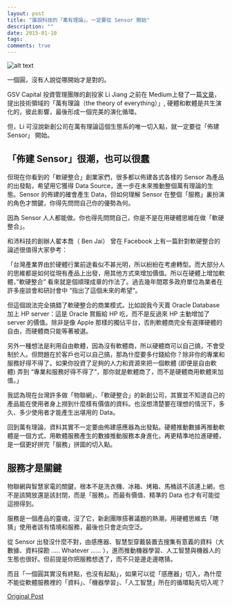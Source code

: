 ```yaml
---
layout: post
title: "誰說科技的「萬有理論」，一定要從 Sensor 開始"
description: ""
date: 2015-01-10
tags: 
comments: true
---
```


![alt text](https://i.imgur.com/p1aIdy1.jpg "Logo Title Text 1")


一個圓，沒有人說從哪開始才是對的。

GSV Capital 投資管理團隊的創投家 Li Jiang 之前在 Medium上發了一篇[文章](https://medium.com/global-silicon-valley/the-theory-of-everything-in-technology-c9275f0faf5d)，提出技術領域的「萬有理論（the theory of everything）」, 硬體和軟體是共生演化的，彼此影響，最後形成一個完美的演化循環。

但，Li 可沒說新創公司在萬有理論這個生態系的唯一切入點，就一定要從「佈建 Sensor」 開始。

## 「佈建 Sensor」很潮，也可以很蠢

但現在你看到的「軟硬整合」創業家們，很多都以佈建各式各樣的 Sensor 為產品的出發點，希望用它獲得 Data Source，進一步在未來推動整個萬有理論的生態。Sensor 的佈建的確會產生 Data，但如何理解 Sensor 在整個「服務」裏扮演的角色才關鍵，你得先問問自己你的優勢為何。

因為 Sensor 人人都能做。你也得先問問自己，你是不是在用硬體思維在做「軟硬整合」。

和沛科技的創辦人翟本喬（ Ben Jai） 曾在 Facebook 上有一篇針對軟硬整合的論述很值得大家參考：

「台灣產業界由於硬體行業前途看似不甚光明，所以紛紛在考慮轉型。而大部分人的思維都是如何從現有產品上出發，用其他方式來增加價值。所以在硬體上增加軟體，”軟硬整合” 看來就是個順理成章的作法了。過去幾年間眾多政府單位為業者在許多座談會和研討會中 “指出了這個未來的希望”。

但這個說法完全搞錯了軟硬整合的商業模式。比如說我今天賣 Oracle Database 加上 HP server：這是 Oracle 賞飯給 HP 吃，而不是反過來 HP 主動增加了 server 的價值。除非是像 Apple 那樣的獨佔平台，否則軟體商完全有選擇硬體的自由，而硬體商只能等著被選。

另外一種想法是利用自由軟體，因為沒有軟體商，所以硬體商可以自己搞，不會受制於人。但問題在於客戶也可以自己搞，那為什麼要多付錢給你？除非你的專業和服務好得不得了。如果你投資了足夠的人力和資源來把一個軟體 (即便是自由軟體) 弄到 “專業和服務好得不得了”，那你就是軟體商了，而不是硬體商用軟體來加值。」

我認為現在台灣許多做「物聯網」、「軟硬整合」的新創公司，其實並不知道自己的產品能在使用者身上撈到什麼樣有價值的資料。也沒想清楚要在理想的情況下，多久、多少使用者才能產生出堪用的 Data。

回到萬有理論，資料其實不一定要由佈建感應器為出發點。硬體推動數據再推動軟體是一個方式，用軟體服務產生的數據推動服務本身進化，再更精準地拉進硬體，是一個更好拼完「服務」拼圖的切入點。

## 服務才是關鍵

物聯網與智慧家電的關鍵，根本不是洗衣機、冰箱、烤箱、馬桶該不該連上網，也不是該開放還是該封閉，而是「服務」。而最有價值、精準的 Data 也才有可能從這撈得到。

服務是一個產品的靈魂，沒了它，新創團隊搭著議題的熱潮，用硬體思維去「瞎猜」使用者該有情境和服務，最後也只會走向空泛。

從 Sensor 出發沒什麼不對，由感應器、智慧型穿戴裝置去搜集有意義的資料（大數據、資料探勘 ….. Whatever …… ），進而推動機器學習、人工智慧與機器人的生態也很好。但前提是你把服務想透了，而不只是邊走邊瞎猜。

而且「一個圓其實沒有終點，也沒有起點」，如果可以從「感應器」切入，為什麼不能從軟體服務裡的「資料」、「機器學習」、「人工智慧」所在的循環點先切入呢？

[Original Post](https://medium.com/@allenleein/sensor-f66b6a9eccac)
